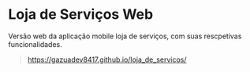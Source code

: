 # Loja de Serviços Web

Versão web da aplicação mobile loja de serviços, com suas rescpetivas funcionalidades.


>https://gazuadev8417.github.io/loja_de_servicos/
